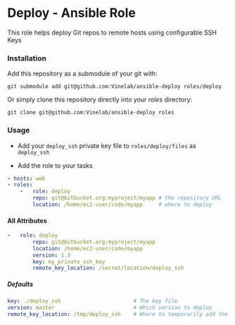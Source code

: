 # Deploy - Ansible Role
This role helps deploy Git repos to remote hosts using configurable SSH Keys

### Installation
Add this repository as a submodule of your git with:

```
git submodule add git@github.com:Vinelab/ansible-deploy roles/deploy
```

Or simply clone this repository directly into your *roles* directory:

```
git clone git@github.com:Vinelab/ansible-deploy roles
```

### Usage

- Add your `deploy_ssh` private key file to `roles/deploy/files` as `deploy_ssh`

- Add the role to your tasks
```yaml
- hosts: web
- roles:
    -   role: deploy
        repo: git@bitbucket.org:myproject/myapp # the repository URL
        location: /home/ec2-user/code/myapp     # where to deploy
```

#### All Attributes
```yaml
-   role: deploy
        repo: git@bitbucket.org:myproject/myapp
        location: /home/ec2-user/code/myapp
        version: 1.3
        key: my_private_ssh_key
        remote_key_location: /secret/location/deploy_ssh
```

##### Defaults
```yaml
key: ./deploy_ssh                       # The key file
version: master                         # Which version to deploy
remote_key_location: /tmp/deploy_ssh    # Where to temporarily add the key file while deploying (will be removed afterwards)
```

